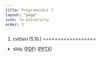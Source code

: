 ```yaml
---
title: Programování I
layout: "page"
icon: fa-university
order: 3
---
```

1. cvičení (5.10.)
==================
- slidy ([PDF](data/prg1/cv1/prg1_cv1.pdf)) ([PPTX](data/prg1/cv1/prg1_cv1.pptx))